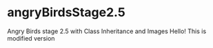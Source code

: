 # angryBirdsStage2.5
Angry Birds stage 2.5 with Class Inheritance and Images
Hello! This is modified version